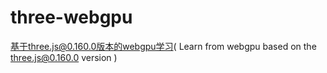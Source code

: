 # three-webgpu
基于three.js@0.160.0版本的webgpu学习( Learn from webgpu based on the three.js@0.160.0 version )
